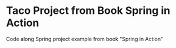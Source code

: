 # Taco Project from Book Spring in Action

Code along Spring project example from book "Spring in Action"
